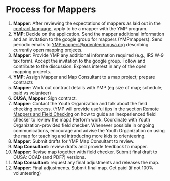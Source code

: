 # Process for Mappers

1. **Mapper**: After reviewing the expectations of mappers as laid out in the [contract language](from-mapper-contract.md), apply to be a mapper with the YMP program.
2. **YMP**: Decide on the application. Send the mapper additional information and an invitation to the google group for mappers \(YMPmappers\). Send periodic emails to YMPmappers@orienteeringusa.org describing currently open mapping projects.
3. **Mapper**: Provide YMP any additional information required \(e.g., IRS W-9 tax form\). Accept the invitation to the google group. Follow and contribute to the discussion. Express interest in any of the open mapping projects.
4. **YMP**: Assign Mapper and Map Consultant to a map project; prepare contracts
5. **Mapper**: Work out contract details with YMP \(eg size of map; schedule; paid vs volunteer\)
6. **OUSA, Mapper**: Sign contract.
7. **Mapper**: Contact the Youth Organization and talk about the field checking process. \(YMP will provide useful tips in the section [Remote Mappers and Field Checking](../the-youth-mapping-program/remote-mappers-and-field-checking.md) on how to guide an inexperienced field checker to review the map.\) Perform work. Coordinate with Youth Organization-provided field checker. Whenever possible in ongoing communications, encourage and advise the Youth Organization on using the map for teaching and introducing more kids to orienteering.
8. **Mapper**: Submit drafts for YMP Map Consultant to review.
9. **Map Consultant**: review drafts and provide feedback to mapper.
10. **Mapper**: Revise map together with field checker. Submit final draft to OUSA: OCAD \(and PDF?\) versions.
11. **Map Consultant:** request any final adjustments and releases the map.
12. **Mapper**: Final adjustments. Submit final map. Get paid \(if not 100% volunteering\)

